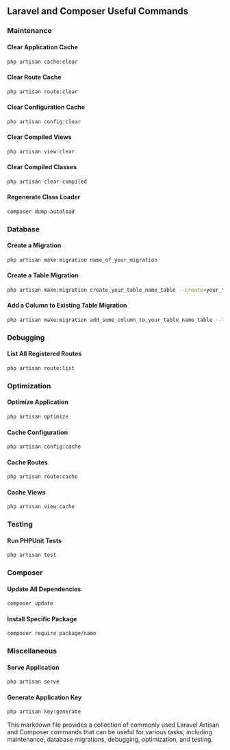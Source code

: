 ## Laravel and Composer Useful Commands

### Maintenance

#### Clear Application Cache
```bash
php artisan cache:clear
```

#### Clear Route Cache
```bash
php artisan route:clear
```

#### Clear Configuration Cache
```bash
php artisan config:clear
```

#### Clear Compiled Views
```bash
php artisan view:clear
```

#### Clear Compiled Classes
```bash
php artisan clear-compiled
```

#### Regenerate Class Loader
```bash
composer dump-autoload
```

### Database

#### Create a Migration
```bash
php artisan make:migration name_of_your_migration
```

#### Create a Table Migration
```bash
php artisan make:migration create_your_table_name_table --create=your_table_name
```

#### Add a Column to Existing Table Migration
```bash
php artisan make:migration add_some_column_to_your_table_name_table --table=your_table_name
```

### Debugging

#### List All Registered Routes
```bash
php artisan route:list
```

### Optimization

#### Optimize Application
```bash
php artisan optimize
```

#### Cache Configuration
```bash
php artisan config:cache
```

#### Cache Routes
```bash
php artisan route:cache
```

#### Cache Views
```bash
php artisan view:cache
```

### Testing

#### Run PHPUnit Tests
```bash
php artisan test
```

### Composer

#### Update All Dependencies
```bash
composer update
```

#### Install Specific Package
```bash
composer require package/name
```

### Miscellaneous

#### Serve Application
```bash
php artisan serve
```

#### Generate Application Key
```bash
php artisan key:generate
```


This markdown file provides a collection of commonly used Laravel Artisan and Composer commands that can be useful for various tasks, including maintenance, database migrations, debugging, optimization, and testing.
